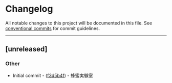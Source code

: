 # Changelog

All notable changes to this project will be documented in this file. See [conventional commits](https://www.conventionalcommits.org/) for commit guidelines.

---
## [unreleased]

### Other

- Initial commit - ([f3d5b4f](https://github.com/hachimi-lab/rcli/commit/f3d5b4f86301a78a58c4a16525ed3b66e58fe79e)) - 蜂蜜実験室

<!-- generated by git-cliff -->
